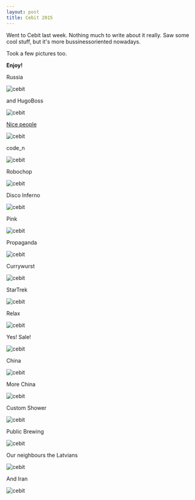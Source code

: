 ```yaml
---
layout: post
title: Cebit 2015
---
```

Went to Cebit last week.
Nothing much to write about it really. Saw some cool stuff, but it's more bussinessoriented nowadays.

Took a few pictures too. 

**Enjoy!**






 Russia
    
![cebit](http://arghh.github.io/images/cebit/1.jpg)

 and HugoBoss            
    
![cebit](http://arghh.github.io/images/cebit/2.jpg)

 [Nice people](http://freeyourdata.org/)         
    
![cebit](http://arghh.github.io/images/cebit/3.jpg)

 code_n
    
![cebit](http://arghh.github.io/images/cebit/4.jpg)

 Robochop
    
![cebit](http://arghh.github.io/images/cebit/5.jpg)

 Disco Inferno
    
![cebit](http://arghh.github.io/images/cebit/6.jpg)

 Pink
    
![cebit](http://arghh.github.io/images/cebit/7.jpg)

 Propaganda
    
![cebit](http://arghh.github.io/images/cebit/8.jpg)  

 Currywurst 
    
![cebit](http://arghh.github.io/images/cebit/9.jpg)

 StarTrek
    
![cebit](http://arghh.github.io/images/cebit/10.jpg)  

 Relax
    
![cebit](http://arghh.github.io/images/cebit/11.jpg)  

 Yes! Sale!
    
![cebit](http://arghh.github.io/images/cebit/12.jpg)  

 China
 
![cebit](http://arghh.github.io/images/cebit/13.jpg) 

 More China
 
![cebit](http://arghh.github.io/images/cebit/14.jpg)  

 Custom Shower
    
![cebit](http://arghh.github.io/images/cebit/16.jpg) 

 Public Brewing
    
![cebit](http://arghh.github.io/images/cebit/17.jpg) 

 Our neighbours the Latvians
    
![cebit](http://arghh.github.io/images/cebit/18.jpg) 

 And Iran
    
![cebit](http://arghh.github.io/images/cebit/19.jpg) 

